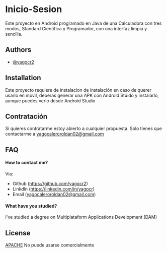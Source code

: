 # Inicio-Sesion

Este proyecto en Android programado en Java de una Calculadora con tres modos, Standard
Cientifica y Programador, con una interfaz limpia y sencilla.


## Authors

- [@yagocr2](https://github.com/yagocr2)


## Installation

Este proyecto requiere de instalacion de instalación en caso de querer usarlo en movil, deberas generar una APK con Android Stuido y instalarlo, aunque puedes verlo desde Android Studio
  
## Contratación
Si quieres contratarme estoy abierto a cualquier propuesta.
Solo tienes que contactarme a yagocaleroroldan02@gmail.com

## FAQ

#### How to contact me?

Via: 
- Github (https://github.com/yagocr2)
- Linkdln (https://linkedin.com/in/yagocr)
- Email (yagocaleroroldan02@gmail.com)

#### What have you studied?

I've studied a degree on Multiplataform Applications Development (DAM)

## License

[APACHE](https://choosealicense.com/licenses/apache/)
No puede usarse comercialmente

